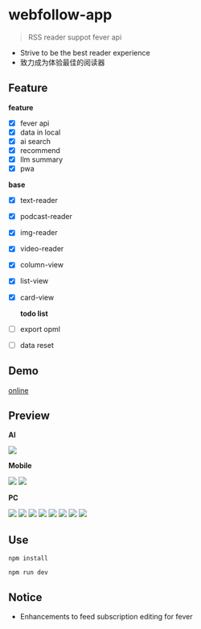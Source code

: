 # webfollow-app

> RSS reader suppot fever api

- Strive to be the best reader experience
- 致力成为体验最佳的阅读器

## Feature

**feature**

- [x] fever api
- [x] data in local
- [x] ai search
- [x] recommend
- [x] llm summary
- [x] pwa

**base**

- [x] text-reader
- [x] podcast-reader
- [x] img-reader
- [x] video-reader
- [x] column-view
- [x] list-view
- [x] card-view

  **todo list**

- [ ] export opml
- [ ] data reset

## Demo

[online](https://webfollow.cc)

## Preview

**AI**

![](./doc/ai-search.png)

**Mobile**

![](./doc/mobile-feed.png)
![](./doc/mobile-reader.png)

**PC**

![](./doc/col-view.png)
![](./doc/text-reader.png)
![](./doc/podcast-reader.png)
![](./doc/video-reader.png)
![](./doc/img-reader.png)
![](./doc/feed-items.png)
![](./doc/login.png)
![](./doc/feed-follow.png)

## Use

```
npm install
```

```
npm run dev
```

## Notice

- Enhancements to feed subscription editing for fever
